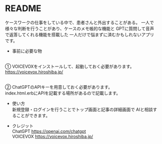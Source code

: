 # README

ケースワークの仕事をしている中で、患者さんと外出することがある。
一人で様々な判断を行うことがあり、ケースのメモ帳的な機能と
GPTに質問して音声で返答してくれる機能を搭載した
一人だけで悩まずに済むかもしれないアプリです。


* 事前に必要な物<br>

<br>① VOICEVOXをインストールして、起動しておく必要があります。
https://voicevox.hiroshiba.jp/

<br>② ChatGPTのAPIキーを用意しておく必要があります。<br>
index.html.erbにAPIを記載する場所があるので記載します。

* 使い方<br>
新規登録・ログインを行うことでトップ画面と記事の詳細画面で
AIと相談することができます。

* クレジット<br>
ChatGPT   https://openai.com/chatgpt <br>
VOICEVOX  https://voicevox.hiroshiba.jp/
